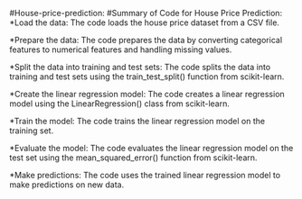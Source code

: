 #House-price-prediction: #Summary of Code for House Price Prediction: *Load the data: The code loads the house price dataset from a CSV file.

*Prepare the data: The code prepares the data by converting categorical features to numerical features and handling missing values.

*Split the data into training and test sets: The code splits the data into training and test sets using the train_test_split() function from scikit-learn.

*Create the linear regression model: The code creates a linear regression model using the LinearRegression() class from scikit-learn.

*Train the model: The code trains the linear regression model on the training set.

*Evaluate the model: The code evaluates the linear regression model on the test set using the mean_squared_error() function from scikit-learn.

*Make predictions: The code uses the trained linear regression model to make predictions on new data.
